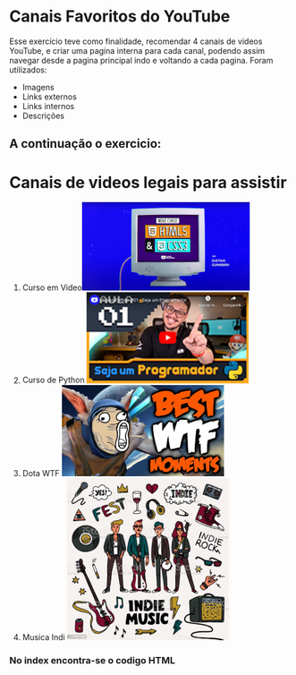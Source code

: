 # Canais Favoritos do YouTube

Esse exercício teve como finalidade, recomendar 4 canais de videos  YouTube, e criar uma pagina interna para cada canal, podendo assim navegar desde a pagina principal indo e voltando a cada pagina. Foram utilizados:

- Imagens
- Links externos
- Links internos
- Descrições



## A continuação o exercicio:



<!DOCTYPE html>
<html lang="pt-br">
<head>
    <meta charset="UTF-8">
    <meta http-equiv="X-UA-Compatible" content="IE=edge">
    <meta name="viewport" content="width=device-width, initial-scale=1.0">
    <title>Videos Favoritos</title>
</head>
<body>
    <h1>Canais de videos legais para assistir</h1>
        <ol>
            <li>Curso em Video<a href="1/1.html" target="_self"><img src="imagens/imagem.cursoem.video.png" alt=""></a></li>
            <li>Curso de Python <a href="python/python.html"><img src="imagens/imagem.python.png"width="290px" alt=""></a></li>
            <li>Dota WTF <a href="dota/dota.html"><img src="imagens/dota.wtf.png" alt=""></a></li>
            <li>Musica Indi <a href="musica/musica.html"><img src="imagens/indi.png" alt=""></a></li>
        </ol>
</body>
</html>

### No index encontra-se o codigo HTML